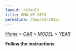 ```yaml
---
layout: default
title: BMW X5 2015
permalink: /bmw/x5/2015/
---
```

[*Home*](/) > [*CAR*](/car/) > [*MODEL*](/car/model/) > [*YEAR*](/car/model/year/)

**Follow the instructions**